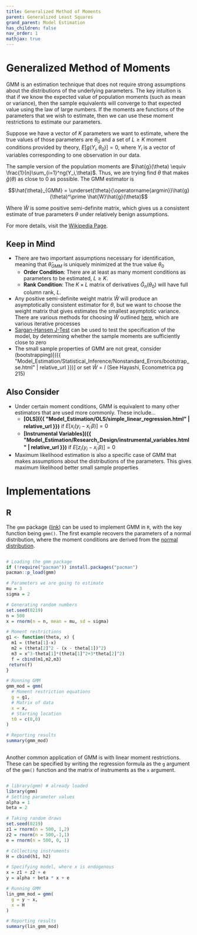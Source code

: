 ```yaml
---
title: Generalized Method of Moments
parent: Generalized Least Squares
grand_parent: Model Estimation
has_children: false
nav_order: 1
mathjax: true 
---
```


# Generalized Method of Moments  

GMM is an estimation technique that does not require strong assumptions about the distributions of the underlying parameters. The key intuition is that if we know the expected value of population moments (such as mean or variance), then the sample equivalents will converge to that expected value using the law of large numbers. If the moments are functions of the parameters that we wish to estimate, then we can use these moment restrictions to estimate our parameters.

Suppose we have a vector of $K$ parameters we want to estimate, where the true values of those parameters are $\theta_0$ and a set of $L \geq K$ moment conditions provided by theory, $E\left[g(Y_i,\theta_0)\right] = 0$, where $Y_i$ is a vector of variables corresponding to one observation in our data. 

The sample version of the population moments are $\hat{g}(\theta) \equiv \frac{1}{n}\sum_{i=1}^ng(Y_i,\theta)$. Thus, we are trying find $\theta$ that makes $\hat{g}(\theta)$ as close to $0$ as possible. The GMM estimator is 

$$\hat{\theta}_{GMM} = \underset{\theta}{\operatorname{argmin}}\hat{g}(\theta)^\prime \hat{W}\hat{g}(\theta)$$

Where $\hat{W}$ is some positive semi-definite matrix, which gives us a consistent estimate of true parameters $\theta$ under relatively benign assumptions.

For more details, visit the [Wikipedia Page](https://en.wikipedia.org/wiki/Generalized_method_of_moments). 


## Keep in Mind

- There are two important assumptions necessary for identification, meaning that $\hat{\theta}_{GMM}$ is uniquely minimized at the true value $\theta_0$  
  - **Order Condition**: There are at least as many moment conditions as parameters to be estimated, $L \geq K$.  
  - **Rank Condition**: The $K \times L$ matrix of derivatives $\bar{G}_n(\theta_0)$ will have full column rank, $L$.
- Any positive semi-definite weight matrix $\hat{W}$ will produce an asymptotically consistent estimator for $\theta$, but we want to choose the weight matrix that gives estimates the smallest asymptotic variance. There are various methods for choosing $\hat{W}$ outlined [here](https://en.wikipedia.org/wiki/Generalized_method_of_moments#Implementation), which are various iterative processes
- [Sargan-Hansen J-Test](https://en.wikipedia.org/wiki/Generalized_method_of_moments#Sargan%E2%80%93Hansen_J-test) can be used to test the specification of the model, by determining whether the sample moments are sufficiently close to zero
- The small sample properties of GMM are not great, consider (bootstrapping)[({{ "Model_Estimation/Statistical_Inference/Nonstandard_Errors/bootstrap_se.html" | relative_url }})] or set $\hat{W} = I$ (See Hayashi, Econometrica pg 215)

## Also Consider

- Under certain moment conditions, GMM is equivalent to many other estimators that are used more commonly. These include...
  - **[OLS]({{ "Model_Estimation/OLS/simple_linear_regression.html" | relative_url }})** if $E[x_i(y_i - x_i^\prime\beta)]=0$
  - **[Instrumental Variables]({{ "Model_Estimation/Research_Design/instrumental_variables.html" | relative_url }})** if $E[z_i(y_i - x_i^\prime\beta)]=0$ 
- Maximum likelihood estimation is also a specific case of GMM that makes assumptions about the distributions of the parameters. This gives maximum likelihood better small sample properties


# Implementations

## R

The `gmm` package ([link](https://cran.r-project.org/web/packages/gmm/index.html)) can be used to implement GMM in `R`, with the key function being `gmm()`. The first example recovers the parameters of a normal distribution, where the moment conditions are derived from the [normal distribution](https://en.wikipedia.org/wiki/Normal_distribution#Moments).

```r

# Loading the gmm package
if (!require("pacman")) install.packages("pacman")
pacman::p_load(gmm)

# Parameters we are going to estimate
mu = 3
sigma = 2

# Generating random numbers 
set.seed(0219)
n = 500
x = rnorm(n = n, mean = mu, sd = sigma)

# Moment restrictions 
g1 <- function(theta, x) {
  m1 = (theta[1]-x)
  m2 = (theta[2]^2 - (x - theta[1])^2)
  m3 = x^3-theta[1]*(theta[1]^2+3*theta[2]^2)
  f = cbind(m1,m2,m3)
 return(f)
}

# Running GMM 
gmm_mod = gmm(
  # Moment restriction equations 
  g = g1,
  # Matrix of data
  x = x,
  # Starting location
  t0 = c(0,0)
)

# Reporting results
summary(gmm_mod)
  
```

Another common application of GMM is with linear moment restrictions. These can be specified by writing the regression formula as the `g` argument of the `gmm()` function and the matrix of instruments as the `x` argument. 

```r

# library(gmm) # already loaded
library(gmm)
# Setting parameter values
alpha = 1
beta = 2

# Taking random draws
set.seed(0219)
z1 = rnorm(n = 500, 1,2)
z2 = rnorm(n = 500,-1,1)
e = rnorm(n = 500, 0, 1)

# Collecting instruments
H = cbind(h1, h2)

# Specifying model, where x is endogenous
x = z1 + z2 + e
y = alpha + beta * x + e

# Running GMM
lin_gmm_mod = gmm(
  g = y ~ x,
  x = H
)

# Reporting results
summary(lin_gmm_mod)

```

